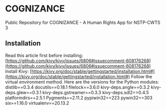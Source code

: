 # COGNIZANCE
Public Repository for COGNIZANCE - A Human Rights App for NSTP-CWTS 3 

## Installation ##
Read this article first before installing: [https://github.com/kivy/kivy/issues/6806#issuecomment-608176268](https://github.com/kivy/kivy/issues/6806#issuecomment-608176268)
Install Kivy: [https://kivy.org/doc/stable/gettingstarted/installation.html#](https://kivy.org/doc/stable/gettingstarted/installation.html#)
Follow the virtual environment method. Here are the versions for the Python modules:
distlib==0.3.4
docutils==0.18.1
filelock==3.6.0
kivy-deps.angle==0.3.2
kivy-deps.glew==0.3.1
kivy-deps.gstreamer==0.3.3
kivy-deps.sdl2==0.4.5
platformdirs==2.5.1
Pygments==2.11.2
pypiwin32==223
pywin32==303
six==1.16.0
virtualenv==20.13.2



